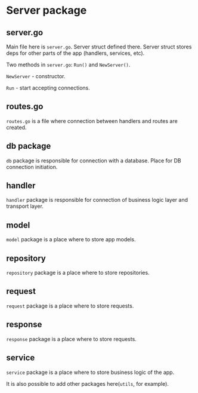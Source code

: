 # Server package

## server.go
Main file here is `server.go`. Server struct defined there. Server struct stores deps for other parts of the app (handlers, services, etc).

Two methods in `server.go`: `Run()` and `NewServer()`.

`NewServer` - constructor.

`Run` - start accepting connections.


## routes.go
`routes.go` is a file where connection between handlers and routes are created.

## db package
`db` package is responsible for connection with a database. Place for DB connection initiation.
 
 ## handler
 `handler` package is responsible for connection of business logic layer and transport layer.

## model
`model` package is a place where to store app models.

## repository
`repository` package is a place where to store repositories.

## request
`request` package is a place where to store requests.

## response
`response` package is a place where to store requests.

## service
`service` package is a place where to store business logic of the app.

It is also possible to add other packages here(`utils`, for example).